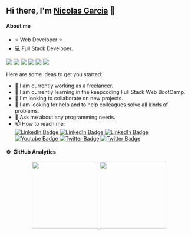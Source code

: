 ## Hi there, I'm <a href="https://github.com/isaias09">Nicolas Garcia</a> 👋 


#### About me

- ⭐ Web Developer ⭐
- 💻 Full Stack Developer.

<div id="badges">
  <img src="https://img.shields.io/badge/HTML5-E34F26?style=for-the-badge&logo=html5&logoColor=white">
  <img src="https://img.shields.io/badge/react-1572B6?style=for-the-badge&logo=react&logoColor=white">
  <img src="https://img.shields.io/badge/JavaScript-F7DF1E?style=for-the-badge&logo=javascript&logoColor=black">
  <img src="https://img.shields.io/badge/react.js-F7DF1E?style=for-the-badge&logo=reactjst&logoColor=black">
  <img src="https://img.shields.io/badge/PHP-777BB4?style=for-the-badge&logo=php&logoColor=white">
  <img src="https://img.shields.io/badge/MySQL-4479A1?style=for-the-badge&logo=mysql&logoColor=white">
</div>


Here are some ideas to get you started:

- 🔭 I am currently working as a freelancer.
- 🌱 I am currently learning in the keepcoding Full Stack Web BootCamp.
- 👯 I'm looking to collaborate on new projects.
- 🤔 I am looking for help and to help colleagues solve all kinds of problems.
- 💬 Ask me about any programming needs.
- 📫 How to reach me: <br>
  <div id="badges">
  <a href="#">
    <img src="https://img.shields.io/badge/LinkedIn-blue?style=for-the-badge&logo=linkedin&logoColor=white" alt="LinkedIn Badge"/>
  </a>
  <a href="#">
    <img src="https://img.shields.io/badge/github-black?style=for-the-badge&logo=github&logoColor=white" alt="LinkedIn Badge"/>
  </a>
  <a href="#">
    <img src="https://img.shields.io/badge/Discord-purple?style=for-the-badge&logo=Discord&logoColor=white" alt="LinkedIn Badge"/>
  </a>
  <a href="#">
    <img src="https://img.shields.io/badge/instagram-pink?style=for-the-badge&logo=instagram&logoColor=white" alt="Youtube Badge"/>
  </a>
  <a href="#">
    <img src="https://img.shields.io/badge/X-black?style=for-the-badge&logo=X&logoColor=white" alt="Twitter Badge"/>
  </a>
  <a href="#">
    <img src="https://img.shields.io/badge/Facebook-blue?style=for-the-badge&logo=Facebook&logoColor=white" alt="Twitter Badge"/>
  </a>
</div>

#### ⚙️ &nbsp;GitHub Analytics

<p align="center">
<a href="https://github.com/isaias09">
  <img height="180em" src="https://github-readme-stats-eight-theta.vercel.app/api?username=isaias09&show_icons=true&theme=algolia&include_all_commits=true&count_private=true"/>
  <img height="180em" src="https://github-readme-stats-eight-theta.vercel.app/api/top-langs/?username=isaias09&layout=compact&langs_count=8&theme=algolia"/>
</a>
</p>

